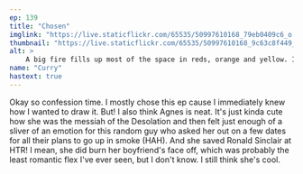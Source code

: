```yaml
---
ep: 139
title: "Chosen"
imglink: "https://live.staticflickr.com/65535/50997610168_79eb0409c6_o.jpg"
thumbnail: "https://live.staticflickr.com/65535/50997610168_9c63c8f449_q.jpg"
alt: >
    A big fire fills up most of the space in reds, orange and yellow. In the middle, the black figure of a woman seems to rise up from the flames, her hair fluttering dramatically upwards. At the bottom reads &quot;139 - Chosen&quot;
name: "Curry"
hastext: true
---
```

Okay so confession time. I mostly chose this ep cause I immediately knew how I wanted to draw it. But! I also think Agnes is neat. It's just kinda cute how she was the messiah of the Desolation and then felt just enough of a sliver of an emotion for this random guy who asked her out on a few dates for all their plans to go up in smoke (HAH). And she saved Ronald Sinclair at HTR! I mean, she did burn her boyfriend's face off, which was probably the least romantic flex I've ever seen, but I don't know. I still think she's cool. 